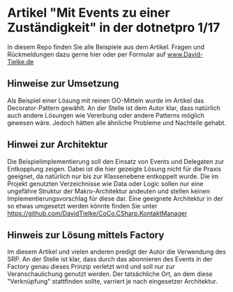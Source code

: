 # Artikel "Mit Events zu einer Zuständigkeit" in der dotnetpro 1/17

In diesem Repo finden Sie alle Beispiele aus dem Artikel. Fragen und Rückmeldungen dazu gerne hier oder per Formular auf www.David-Tielke.de

## Hinweise zur Umsetzung
Als Beispiel einer Lösung mit reinen OO-Mitteln wurde im Artikel das Decorator-Pattern gewählt. An der Stelle ist dem Autor klar,
dass natürlich auch andere Lösungen wie Vererbung oder andere Patterns möglich gewesen wäre. Jedoch hätten alle ähnliche 
Probleme und Nachteile gehabt.

## Hinwei zur Architektur
Die Beispielimplementierung soll den Einsatz von Events und Delegaten zur Entkopplung zeigen. Dabei ist die hier gezeigte
Lösung nicht für die Praxis geeignet, da natürlich nur bis zur Klassenebene entkoppelt wurde. Die im Projekt genutzten
Verzeichnisse wie Data oder Logic sollen nur eine ungefähre Struktur der Makro-Architektur andeuten und stellen keinen
Implementierungsvorschlag für diese dar. Eine geeignete Architektur in der so etwas umgesetzt werden könnte finden Sie
unter https://github.com/DavidTielke/CoCo.CSharp.KontaktManager

## Hinweis zur Lösung mittels Factory
Im diesem Artikel und vielen anderen predigt der Autor die Verwendung des SRP. An der Stelle ist klar, dass durch das abonnieren
des Events in der Factory genau dieses Prinzip verletzt wird und soll nur zur Veranschaulichung genutzt werden. Der tatsächliche Ort,
an dem diese "Verknüpfung" stattfinden sollte, varriert je nach eingesetzer Architektur.
